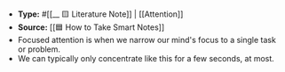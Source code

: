 - **Type:** #[[__ 🟨 Literature Note]] | [[Attention]]
- **Source:** [[🟦 How to Take Smart Notes]]
- Focused attention is when we narrow our mind's focus to a single task or problem.
- We can typically only concentrate like this for a few seconds, at most.
